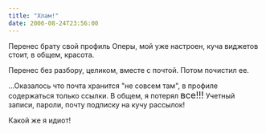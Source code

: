 ```yaml
---
title: "Хлам!"
date: 2006-08-24T23:56:00
---
```


Перенес брату свой профиль Оперы, мой уже настроен, куча виджетов стоит, в общем, красота.

Перенес без разбору, целиком, вместе с почтой. Потом почистил ее.

...Оказалось что почта хранится "не совсем там", в профиле содержаться только ссылки. В общем, я потерял <font size="+1">все!!!</font> Учетный записи, пароли, почту подписку на кучу рассылок!

Какой же я идиот!
